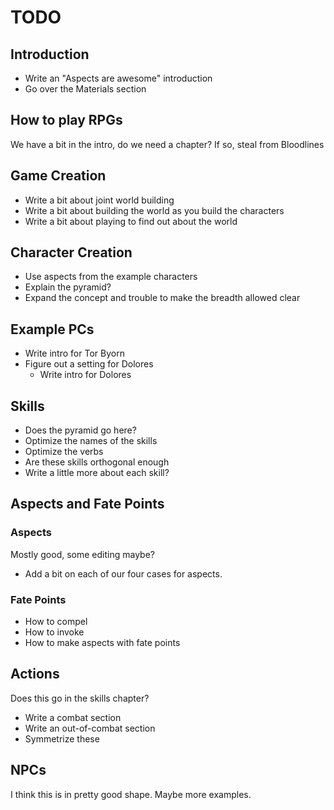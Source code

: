 # TODO

## Introduction

- Write an "Aspects are awesome" introduction
- Go over the Materials section

## How to play RPGs

We have a bit in the intro, do we need a chapter? If so, steal from
Bloodlines

## Game Creation

- Write a bit about joint world building
- Write a bit about building the world as you build the characters
- Write a bit about playing to find out about the world

## Character Creation

- Use aspects from the example characters
- Explain the pyramid?
- Expand the concept and trouble to make the breadth allowed clear

## Example PCs

- Write intro for Tor Byorn
- Figure out a setting for Dolores
    - Write intro for Dolores

## Skills

- Does the pyramid go here?
- Optimize the names of the skills
- Optimize the verbs
- Are these skills orthogonal enough 
- Write a little more about each skill?

## Aspects and Fate Points

### Aspects

Mostly good, some editing maybe?

- Add a bit on each of our four cases for aspects.

### Fate Points

- How to compel
- How to invoke
- How to make aspects with fate points

## Actions

Does this go in the skills chapter?

- Write a combat section
- Write an out-of-combat section
- Symmetrize these

## NPCs

I think this is in pretty good shape. Maybe more examples.
